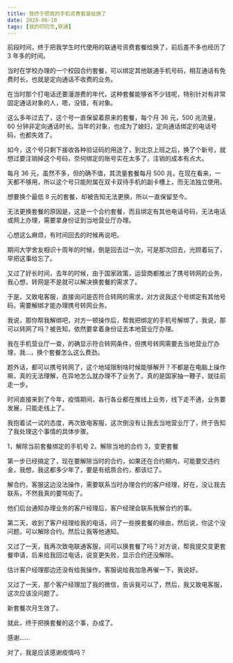 ```yaml
---
title: 我终于把我的手机资费套餐给换了
date: 2020-06-10
tags: [我的叨叨念,联通]
---
```


前段时间，终于把我学生时代使用的联通号资费套餐给换了，前后差不多也经历了 3 年多的时间。

当时在学校办理的一个校园合约套餐，可以绑定其他联通手机号码，相互通话有免费时长，也就是定向通话不收费的业务。

<!-- more -->

在当时那个打电话还要漫游费的年代，这种套餐能够省不少钱呢，特别针对有非常固定通话对象的人，嗯，没错，有对象。

这么多年过去了，这个号一直保留着原来的套餐，每个月 36 元，500 兆流量，60 分钟非定向通话时长。当年的对象，也成为了媳妇，定向通话绑定的电话号码，也都失效了。

如今，这个号只剩下接收各种验证码的用途了，到北京上班之后，换了个新号，就想过要注销掉这个号码，奈何绑定的账号实在太多了，注销的成本有点大。

每月 36 元，虽然不多，但的确不值，其流量套餐每月 500 兆，在现在看来，一天都不够用，所以这个号只能附属在双卡双待手机的副卡槽上，而无法独立使用。

想要换个最低 8 元的套餐，却被告知无法更换，所以一直保留至今。

无法更换套餐的原因是，这是一个合约套餐，而且绑定有其他电话号码，无法电话或网上办理，需要拿身份证到当地营业厅办理。

心想这么麻烦，有时间回去的时候再说吧。

期间大学舍友相识十周年的时候，倒是回去过一次，可是那次回去，光顾着玩了，早把这事给忘了。

又过了好长时间，去年的时候，由于国家政策，运营商都推出了携号转网的业务，我心想，转网是不是就可以解决换套餐的需求了。

于是，又致电客服，直接询问是否符合转网的需求，对方说我这个号绑定有其他号码，需要解绑才能办理携号转网业务。

我说，那你帮我解绑吧，对方一顿操作后，帮我把绑定的手机号解绑了，我说，那可以转网了吗？被告知，依然要拿着身份证去本地营业厅办理。

我在手机营业厅一查，的确显示符合转网条件，但携号转网需要去当地营业厅办理，我…，换个套餐怎么这么费劲。

题外话，都可以携号转网了，这个地域限制啥时候能够解开？不都是在电脑上操作嘛，真的无法理解，在异地怎么就办理不了业务了。真的是国家抽一鞭子，就往前走一步。

时间直接来到了今年，疫情期间，各行各业都在推线上业务，线下走不通，业务要发展，只能走线上了。

我抱着试一试的态度，再次致电客服，这次倒没有让我去当地营业厅了，终于告知了我处理这个事情的具体步骤。

1，解除当前套餐绑定的手机号
2，解除当地的合约
3，变更套餐

第一步已经搞定了，现在要解除当时的合约，如果还在合约期内，可能要交违约金，我想，我这都多少年了，要是有纸质合约，都该烂了。

解合约，客服这边没法操作，需要联系当时办理合约的客户经理，好在，没让我去联系，不然我真的要骂街了。

他们后台通知办理业务的客户经理后，客户经理会联系我解合约的事。

第二天，收到了客户经理给我的电话，问了一些换套餐的缘由，然后说，你这个没问题，可以解除合约。然后让我等他通知。

又过了一天，我再次致电联通客服，问可以换套餐了吗？对方说，帮我提交变更套餐申请，后来给我回过电话，说变更失败，显示合约还没解除。

估计客户经理那边还没有给我操作，客服说给我加急再催一下，我说好。

又过了一天，那个客户经理加了我的微信，告诉我可以了，然后，我又致电客服，这次应该没问题了。

新套餐次月生效了。

就此，终于把换套餐的这个事，办成了。

感谢……

对了，我是应该感谢疫情吗？